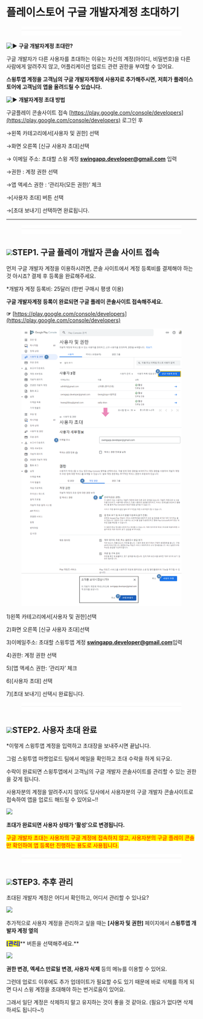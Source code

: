 # 플레이스토어 구글 개발자계정 초대하기

<figure><img src="../../.gitbook/assets/구분선 (1) (1).PNG" alt=""><figcaption></figcaption></figure>

<img src="https://s.w.org/images/core/emoji/11/svg/25b6.svg" alt="▶" data-size="line"> **구글 개발자계정 초대란?**

구글 개발자가 다른 사용자를 초대하는 이유는 자신의 계정(아이디, 비밀번호)을 다른 사람에게 알려주지 않고, 어플리케이션 업로드 관련 권한을 부여할 수 있어요.

**스윙투앱 계정을 고객님의 구글 개발자계정에 사용자로 추가해주시면, 저희가 플레이스토어에 고객님의 앱을 올려드릴 수 있습니다.**



<img src="https://s.w.org/images/core/emoji/11/svg/25b6.svg" alt="▶" data-size="line"> **개발자계정 초대 방법**

구글플레이 콘솔사이트 접속 [https://play.google.com/console/developers](https://play.google.com/console/developers) 로그인 후&#x20;

→왼쪽 카테고리에서\[사용자 및 권한] 선택&#x20;

→화면 오른쪽 \[신규 사용자 초대]선택

→ 이메일 주소: 초대할 스윙 계정 **swingapp.developer@gmail.com** 입력&#x20;

→권한 : 계정 권한 선택

→앱 액세스 권한 : ‘관리자(모든 권한)’ 체크&#x20;

→\[사용자 초대] 버튼 선택

→\[초대 보내기] 선택하면 완료됩니다.&#x20;

***

<figure><img src="../../.gitbook/assets/구분선 (1) (1).PNG" alt=""><figcaption></figcaption></figure>

## ![](https://wp.swing2app.co.kr/wp-content/uploads/2020/04/%EB%8B%A8%EB%9D%BD1-1.png)STEP1. 구글 플레이 개발자 콘솔 사이트 접속

먼저 구글 개발자 계정을 이용하시려면, 콘솔 사이트에서 계정 등록비를 결제해야 하는것 아시죠? 결제 후 등록을 완료해주세요.

\*개발자 계정 등록비: 25달러 (한번 구매시 평생 이용)&#x20;

**구글 개발자계정 등록이 완료되면 구글 플레이 콘솔사이트 접속해주세요.**

**☞** [https://play.google.com/console/developers](https://play.google.com/console/developers)

<figure><img src="../../.gitbook/assets/개발자-초대.png" alt=""><figcaption></figcaption></figure>

1\)왼쪽 카테고리에서\[사용자 및 권한]선택&#x20;

2\)화면 오른쪽 \[신규 사용자 초대]선택&#x20;

3\)이메일주소: 초대할 스윙투앱 계정 **swingapp.developer@gmail.com**입력&#x20;

4\)권한: 계정 권한 선택

5\)\[앱 액세스 권한: ‘관리자’ 체크&#x20;

6\)\[사용자 초대] 선택

7\)\[초대 보내기] 선택시 완료됩니다.

<figure><img src="../../.gitbook/assets/구분선 (1) (1).PNG" alt=""><figcaption></figcaption></figure>

## ![](https://wp.swing2app.co.kr/wp-content/uploads/2020/04/%EB%8B%A8%EB%9D%BD1-1.png)STEP2. 사용자 초대 완료

\*이렇게 스윙투앱 계정을 입력하고 초대장을 보내주시면 끝납니다.

그럼 스윙투앱 마켓업로드 팀에서 메일을 확인하고 초대 수락을 하게 되구요.

수락이 완료되면 스윙투앱에서 고객님의 구글 개발자 콘솔사이트를 관리할 수 있는 권한을 갖게 됩니다.

사용자분의 계정을 알려주시지 않아도 당사에서 사용자분의 구글 개발자 콘솔사이트로 접속하여 앱을 업로드 해드릴 수 있어요\~!!

![](https://wp.swing2app.co.kr/wp-content/uploads/2018/09/%EA%B0%9C%EB%B0%9C%EC%9E%90%EC%B4%88%EB%8C%80%EC%8B%A0%EA%B7%9C5.png)

**초대가 완료되면 사용자 상태가 ‘활성’으로 변경됩니다.**&#x20;

<mark style="color:red;">구글 개발자 초대는 사용자의 구글 계정에 접속하지 않고, 사용자분의 구글 플레이 콘솔만 확인하여  앱 등록만 진행하는 용도로 사용됩니다.</mark>&#x20;

<figure><img src="../../.gitbook/assets/구분선 (1) (1).PNG" alt=""><figcaption></figcaption></figure>

## ![](https://wp.swing2app.co.kr/wp-content/uploads/2020/04/%EB%8B%A8%EB%9D%BD1-1.png)STEP3. 추후 관리

초대된 개발자 계정은 어디서 확인하고, 어디서 관리할 수 있나요?

![](https://wp.swing2app.co.kr/wp-content/uploads/2018/09/%EA%B0%9C%EB%B0%9C%EC%9E%90%EC%B4%88%EB%8C%80%EC%8B%A0%EA%B7%9C3.png)

추가적으로 사용자 계정을 관리하고 싶을 때는 **\[사용자 및 권한]** 페이지에서 **스윙투앱 개발자 계정 옆의**

<mark style="color:blue;">**\[관리]**</mark>** 버튼을 선택해주세요.**&#x20;

![](https://wp.swing2app.co.kr/wp-content/uploads/2018/09/%EA%B0%9C%EB%B0%9C%EC%9E%90%EC%B4%88%EB%8C%80%EC%8B%A0%EA%B7%9C4.png)

**권한 변경, 엑세스 만료일 변경, 사용자 삭제** 등의 메뉴를 이용할 수 있어요.

그런데 업로드 이후에도 추가 업데이트가 필요할 수도 있기 때문에  바로 삭제를 하게 되면 다시 스윙 계정을 초대해야 하는 번거로움이 있어요.

그래서 일단 계정은 삭제하지 말고 유지하는 것이 좋을 것 같아요. (필요가 없다면 삭제하셔도 됩니다\~!)

